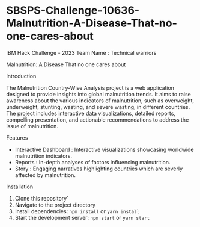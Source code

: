 # SBSPS-Challenge-10636-Malnutrition-A-Disease-That-no-one-cares-about

IBM Hack Challenge - 2023
Team Name : Technical warriors

Malnutrition: A Disease That no one cares about

Introduction

The Malnutrition Country-Wise Analysis project is a web application designed to provide insights into global malnutrition trends. It aims to raise awareness about the various indicators of malnutrition, such as overweight, underweight, stunting, wasting, and severe wasting, in different countries. The project includes interactive data visualizations, detailed reports, compelling presentation, and actionable recommendations to address the issue of malnutrition.

Features

- Interactive Dashboard :  Interactive visualizations showcasing worldwide malnutrition indicators.
- Reports : In-depth analyses of factors influencing malnutrition.
- Story : Engaging narratives highlighting countries which are severly affected by malnutrition.

Installation

1. Clone this repository`
2. Navigate to the project directory
3. Install dependencies: `npm install` or `yarn install`
4. Start the development server: `npm start` or `yarn start`

